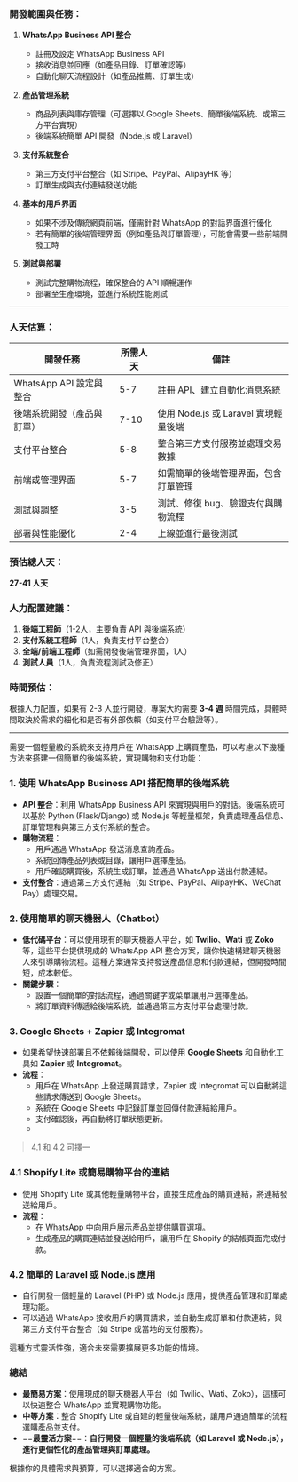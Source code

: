 


### 開發範圍與任務：
1. **WhatsApp Business API 整合**
   - 註冊及設定 WhatsApp Business API
   - 接收消息並回應（如產品目錄、訂單確認等）
   - 自動化聊天流程設計（如產品推薦、訂單生成）

2. **產品管理系統**
   - 商品列表與庫存管理（可選擇以 Google Sheets、簡單後端系統、或第三方平台實現）
   - 後端系統簡單 API 開發（Node.js 或 Laravel）
   
3. **支付系統整合**
   - 第三方支付平台整合（如 Stripe、PayPal、AlipayHK 等）
   - 訂單生成與支付連結發送功能
   
4. **基本的用戶界面**
   - 如果不涉及傳統網頁前端，僅需針對 WhatsApp 的對話界面進行優化
   - 若有簡單的後端管理界面（例如產品與訂單管理），可能會需要一些前端開發工時

5. **測試與部署**
   - 測試完整購物流程，確保整合的 API 順暢運作
   - 部署至生產環境，並進行系統性能測試

---

### 人天估算：

| 開發任務               | 所需人天 | 備註                          |
| ------------------ | ---- | --------------------------- |
| WhatsApp API 設定與整合 | 5-7  | 註冊 API、建立自動化消息系統            |
| 後端系統開發（產品與訂單）      | 7-10 | 使用 Node.js 或 Laravel 實現輕量後端 |
| 支付平台整合             | 5-8  | 整合第三方支付服務並處理交易數據            |
| 前端或管理界面            | 5-7  | 如需簡單的後端管理界面，包含訂單管理          |
| 測試與調整              | 3-5  | 測試、修復 bug、驗證支付與購物流程         |
| 部署與性能優化            | 2-4  | 上線並進行最後測試                   |

### 預估總人天：
**27-41 人天**

### 人力配置建議：
1. **後端工程師**（1-2人，主要負責 API 與後端系統）
2. **支付系統工程師**（1人，負責支付平台整合）
3. **全端/前端工程師**（如需開發後端管理界面，1人）
4. **測試人員**（1人，負責流程測試及修正）

### 時間預估：
根據人力配置，如果有 2-3 人並行開發，專案大約需要 **3-4 週** 時間完成，具體時間取決於需求的細化和是否有外部依賴（如支付平台驗證等）。


---


需要一個輕量級的系統來支持用戶在 WhatsApp 上購買產品，可以考慮以下幾種方法來搭建一個簡單的後端系統，實現購物和支付功能：

### 1. **使用 WhatsApp Business API 搭配簡單的後端系統**
   - **API 整合**：利用 WhatsApp Business API 來實現與用戶的對話。後端系統可以基於 Python (Flask/Django) 或 Node.js 等輕量框架，負責處理產品信息、訂單管理和與第三方支付系統的整合。
   - **購物流程**：
     - 用戶通過 WhatsApp 發送消息查詢產品。
     - 系統回傳產品列表或目錄，讓用戶選擇產品。
     - 用戶確認購買後，系統生成訂單，並通過 WhatsApp 送出付款連結。
   - **支付整合**：通過第三方支付連結（如 Stripe、PayPal、AlipayHK、WeChat Pay）處理交易。

### 2. **使用簡單的聊天機器人（Chatbot）**
   - **低代碼平台**：可以使用現有的聊天機器人平台，如 **Twilio**、**Wati** 或 **Zoko** 等，這些平台提供現成的 WhatsApp API 整合方案，讓你快速構建聊天機器人來引導購物流程。這種方案通常支持發送產品信息和付款連結，但開發時間短，成本較低。
   - **關鍵步驟**：
     - 設置一個簡單的對話流程，通過關鍵字或菜單讓用戶選擇產品。
     - 將訂單資料傳遞給後端系統，並通過第三方支付平台處理付款。

### 3. **Google Sheets + Zapier 或 Integromat**
   - 如果希望快速部署且不依賴後端開發，可以使用 **Google Sheets** 和自動化工具如 **Zapier** 或 **Integromat**。
   - **流程**：
     - 用戶在 WhatsApp 上發送購買請求，Zapier 或 Integromat 可以自動將這些請求傳送到 Google Sheets。
     - 系統在 Google Sheets 中記錄訂單並回傳付款連結給用戶。
     - 支付確認後，再自動將訂單狀態更新。
     - 
> 4.1 和 4.2 可擇一
### 4.1 **Shopify Lite 或簡易購物平台的連結**
   - 使用 Shopify Lite 或其他輕量購物平台，直接生成產品的購買連結，將連結發送給用戶。
   - **流程**：
     - 在 WhatsApp 中向用戶展示產品並提供購買選項。
     - 生成產品的購買連結並發送給用戶，讓用戶在 Shopify 的結帳頁面完成付款。

### 4.2 **簡單的 Laravel 或 Node.js 應用**
   - 自行開發一個輕量的 Laravel (PHP) 或 Node.js 應用，提供產品管理和訂單處理功能。
   - 可以通過 WhatsApp 接收用戶的購買請求，並自動生成訂單和付款連結，與第三方支付平台整合（如 Stripe 或當地的支付服務）。
   
這種方式靈活性強，適合未來需要擴展更多功能的情境。



### 總結
- **最簡易方案**：使用現成的聊天機器人平台（如 Twilio、Wati、Zoko），這樣可以快速整合 WhatsApp 並實現購物功能。
- **中等方案**：整合 Shopify Lite 或自建的輕量後端系統，讓用戶通過簡單的流程選購產品並支付。
- ==**最靈活方案**==：**自行開發一個輕量的後端系統（如 Laravel 或 Node.js），進行更個性化的產品管理與訂單處理。**

根據你的具體需求與預算，可以選擇適合的方案。